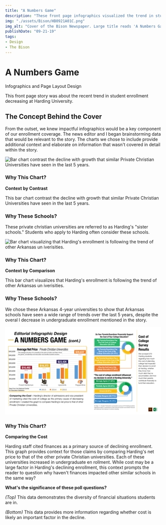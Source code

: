 ```yaml
---
title: "A Numbers Game"
description: "These front page infographics visualized the trend in student enrollment decreasing at Harding University."
img: "./assets/Bison/HB0921A01C.png"
img_alt: "Cover of the Bison Newspaper. Large title reads 'A Numbers Game' above a graph displaying declining student enrollment rates."
publishDate: "09-21-19"
tags:
- Design
- The Bison
---
```


# A Numbers Game

Infographics and Page Layout Design

This front page story was about the recent trend in student enrollment decreasing at Harding University.

## The Concept Behind the Cover

From the outset, we knew impactful infographics would be a key component of our enrollment coverage. The news editor and I began brainstorming data that would be relevant to the story. The charts we chose to include provide additional context and elaborate on information that wasn't covered in detail within the story.

![Bar chart contrast the decline with growth that similar Private Christian Universities have seen in the last 5 years.](<./assets/Bison/Numbers Game Chart 1.png>)

### Why This Chart?

**Context by Contrast**

This bar chart contrast the decline with growth that similar Private Christian Universities have seen in the last 5 years.

### Why These Schools?

These private christian universities are referred to as Harding's "sister schools." Students who apply to Harding often consider these schools.

![Bar chart visualizing that Harding's enrollment is following the trend of other Arkansas un iverisities.](<./assets/Bison/Numbers Game Chart 2.png>)

### Why This Chart?

**Context by Comparison**

This bar chart visualizes that Harding's enrollment is following the trend of other Arkansas un iverisities.

### Why These Schools?

We chose these Arkansas 4-year universities to show that Arkansas schools have seen a wide range of trends over the last 5 years, despite the overal l decrease in undergraduate enrollment mentioned in the story.

![Bar chart comparing the average yearly net price of private Christian universities.](<../../../public/assets/Bison/Numbers Game Infographics2.png>)

### Why This Chart? 

**Comparing the Cost** 

Harding staff cited finances as a primary source of declining enrollment. This graph provides context for those claims by comparing Harding's net price to that of the other private Christian universities. Each of these universities increased in undergraduate en rollment. While cost may be a large factor in Harding's declining enrollment, this context prompts the reader to question why haven't finances impacted other similar schools in the same way?

**What's the significance of these poll questions?**

_(Top)_ This data demonstrates the diversity of financial situations students are in. 

_(Bottom)_ This data provides more information regarding whether cost is likely an important factor in the decline. 
